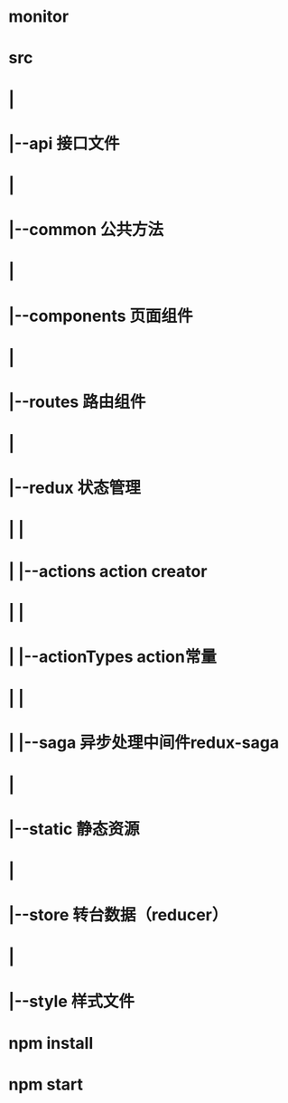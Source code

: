# monitor


# src
# |
# |--api  接口文件
# |
# |--common  公共方法
# |
# |--components 页面组件
# |
# |--routes  路由组件
# |
# |--redux 状态管理 
# |    |
# |    |--actions  action creator
# |    |
# |    |--actionTypes action常量
# |    |
# |    |--saga 异步处理中间件redux-saga
# |    
# |--static  静态资源
# |
# |--store 转台数据（reducer）
# |
# |--style 样式文件



# npm install 


# npm start